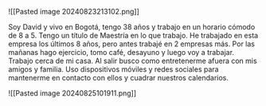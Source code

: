 ![[Pasted image 20240823213102.png]]

Soy David y vivo en Bogotá, tengo 38 años y trabajo en un horario cómodo de 8 a 5. Tengo un título de Maestría en lo que trabajo. He trabajado en esta empresa los últimos 8 años, pero antes trabajé en 2 empresas más. Por las mañanas hago ejercicio, tomo café, desayuno y luego voy a trabajar. Trabajo cerca de mi casa. Al salir busco como entretenerme afuera con mis amigos y familia. Uso dispositivos móviles y redes sociales para mantenerme en contacto con ellos y cuadrar nuestros calendarios.

![[Pasted image 20240825101911.png]]
